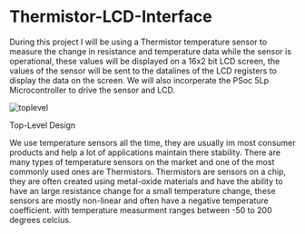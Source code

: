 # Thermistor-LCD-Interface

During this project I will be using a Thermistor temperature sensor to measure the change in resistance and temperature data while the sensor is operational, these values will be displayed on a 16x2 bit LCD screen, the values of the sensor will be sent to the datalines of the LCD registers to display the data on the screen. We will also incorperate the PSoc 5Lp Microcontroller to drive the sensor and LCD.

![toplevel](https://github.com/Ryannscotty/Thermistor-LCD-Interface/assets/97707478/83756537-9d27-4d1f-b1c3-50d279645b5e)

Top-Level Design

We use temperature sensors all the time, they are usually im most consumer products and help a lot of applications maintain there stability. There are many types of temperature sensors on the market and one of the most commonly used ones are Thermistors. 
Thermistors are sensors on a chip, they are often created using metal-oxide materials and have the ability to have an large resistance change for a small temperature change, these sensors are mostly non-linear and often have a negative temperature coefficient. with temperature measurment ranges between -50 to 200 degrees celcius. 






